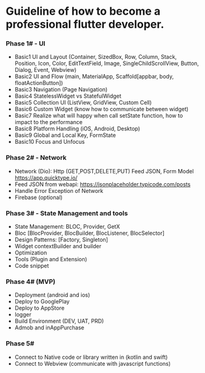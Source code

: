# Guideline of how to become a professional flutter developer.

### Phase 1# - UI

- Basic1 UI and Layout (Container, SizedBox, Row, Column, Stack, Position, Icon, Color, EditTextField, Image, SingleChildScrollView, Button, Dialog, Event, Webview)
- Basic2 UI and Flow (main, MaterialApp, Scaffold[appbar, body, floatActionButton])
- Basic3 Navigation (Page Navigation)
- Basic4 StatelessWidget vs StatefulWidget
- Basic5 Collection UI (ListView, GridView, Custom Cell)
- Basic6 Custom Widget (know how to communicate between widget)
- Basic7 Realize what will happy when call setState function, how to impact to the performance
- Basic8 Platform Handling (iOS, Android, Desktop)
- Basic9 Global and Local Key, FormState
- Basic10 Focus and Unfocus

### Phase 2# - Network

- Network (Dio): Http (GET,POST,DELETE,PUT) Feed JSON, Form Model https://app.quicktype.io/
- Feed JSON from webapi: https://jsonplaceholder.typicode.com/posts
- Handle Error Exception of Network
- Firebase (optional)

### Phase 3# - State Management and tools

- State Management: BLOC, Provider, GetX
- Bloc [BlocProvider, BlocBuilder, BlocListener, BlocSelector]
- Design Patterns: [Factory, Singleton]
- Widget contextBuilder and builder
- Optimization
- Tools (Plugin and Extension)
- Code snippet

### Phase 4# (MVP)

- Deployment (android and ios)
- Deploy to GooglePlay
- Deploy to AppStore
- logger
- Build Environment (DEV, UAT, PRD)
- Admob and inAppPurchase

### Phase 5#

- Connect to Native code or library written in (kotlin and swift)
- Connect to Webview (communicate with javascript functions)
